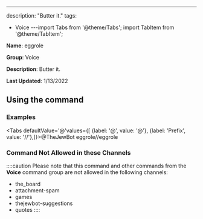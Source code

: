 ---
description: "Butter it."
tags:
  - Voice
---import Tabs from '@theme/Tabs';
import TabItem from '@theme/TabItem';

**Name**: eggrole

**Group**: Voice

**Description**: Butter it.

**Last Updated**: 1/13/2022

## Using the command

### Examples
<Tabs defaultValue='@'values={[ {label: '@', value: '@'}, {label: 'Prefix', value: '//'},]}><TabItem value='@'>@TheJewBot eggrole</TabItem><TabItem value='//'>//eggrole</TabItem></Tabs>

### Command Not Allowed in these Channels
::::caution Please note that this command and other commands from the **Voice** command group are not allowed in the following channels:
- the_board
- attachment-spam
- games
- thejewbot-suggestions
- quotes
::::